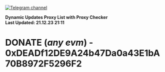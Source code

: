[![Telegram channel](https://img.shields.io/endpoint?url=https://runkit.io/damiankrawczyk/telegram-badge/branches/master?url=https://t.me/n4z4v0d)](https://t.me/n4z4v0d) 

**Dynamic Updates Proxy List with Proxy Checker**  
**Last Updated: 21.12.23 21:11**

# DONATE (_any evm_) - 0xDEADf12DE9A24b47Da0a43E1bA70B8972F5296F2
